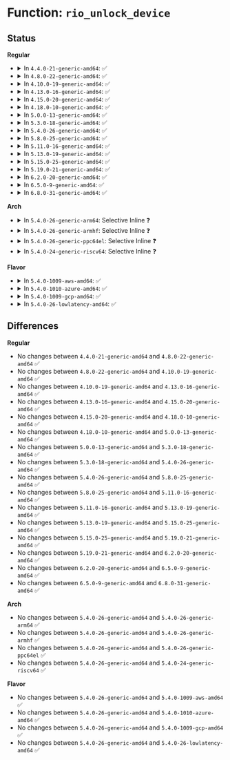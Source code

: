 # Function: <code>rio_unlock_device</code>

## Status
<b>Regular</b>
<ul>
<li>
<details>
<summary>In <code>4.4.0-21-generic-amd64</code>: ✅</summary>

```c
int rio_unlock_device(struct rio_mport * port, u16 destid, u8 hopcount)
```

```json
{
  "name": "rio_unlock_device",
  "collision_type": "Unique Global",
  "inline_type": "No",
  "funcs": [
    {
      "addr": 18446744071583403888,
      "name": "rio_unlock_device",
      "external": true,
      "loc": "drivers/rapidio/rio.c:1334",
      "file": "drivers/rapidio/rio.c",
      "inline": "seen, unknown",
      "caller_inline": [],
      "caller_func": [
        "drivers/rapidio/rio.c:rio_route_add_entry",
        "drivers/rapidio/rio.c:rio_route_get_entry",
        "drivers/rapidio/rio.c:rio_route_clr_table"
      ]
    }
  ],
  "symbols": [
    {
      "addr": 18446744071583403888,
      "name": "rio_unlock_device",
      "section": ".text",
      "bind": "STB_GLOBAL",
      "size": 179
    }
  ]
}
```
</details>
</li>
<li>
<details>
<summary>In <code>4.8.0-22-generic-amd64</code>: ✅</summary>

```c
int rio_unlock_device(struct rio_mport * port, u16 destid, u8 hopcount)
```

```json
{
  "name": "rio_unlock_device",
  "collision_type": "Unique Global",
  "inline_type": "No",
  "funcs": [
    {
      "addr": 18446744071583721616,
      "name": "rio_unlock_device",
      "external": true,
      "loc": "drivers/rapidio/rio.c:1649",
      "file": "drivers/rapidio/rio.c",
      "inline": "seen, unknown",
      "caller_inline": [],
      "caller_func": [
        "drivers/rapidio/rio.c:rio_route_clr_table",
        "drivers/rapidio/rio.c:rio_route_get_entry",
        "drivers/rapidio/rio.c:rio_route_add_entry"
      ]
    }
  ],
  "symbols": [
    {
      "addr": 18446744071583721616,
      "name": "rio_unlock_device",
      "section": ".text",
      "bind": "STB_GLOBAL",
      "size": 174
    }
  ]
}
```
</details>
</li>
<li>
<details>
<summary>In <code>4.10.0-19-generic-amd64</code>: ✅</summary>

```c
int rio_unlock_device(struct rio_mport * port, u16 destid, u8 hopcount)
```

```json
{
  "name": "rio_unlock_device",
  "collision_type": "Unique Global",
  "inline_type": "No",
  "funcs": [
    {
      "addr": 18446744071583861152,
      "name": "rio_unlock_device",
      "external": true,
      "loc": "drivers/rapidio/rio.c:1649",
      "file": "drivers/rapidio/rio.c",
      "inline": "seen, unknown",
      "caller_inline": [],
      "caller_func": [
        "drivers/rapidio/rio.c:rio_route_clr_table",
        "drivers/rapidio/rio.c:rio_route_get_entry",
        "drivers/rapidio/rio.c:rio_route_add_entry"
      ]
    }
  ],
  "symbols": [
    {
      "addr": 18446744071583861152,
      "name": "rio_unlock_device",
      "section": ".text",
      "bind": "STB_GLOBAL",
      "size": 174
    }
  ]
}
```
</details>
</li>
<li>
<details>
<summary>In <code>4.13.0-16-generic-amd64</code>: ✅</summary>

```c
int rio_unlock_device(struct rio_mport * port, u16 destid, u8 hopcount)
```

```json
{
  "name": "rio_unlock_device",
  "collision_type": "Unique Global",
  "inline_type": "No",
  "funcs": [
    {
      "addr": 18446744071583909744,
      "name": "rio_unlock_device",
      "external": true,
      "loc": "drivers/rapidio/rio.c:1646",
      "file": "drivers/rapidio/rio.c",
      "inline": "seen, unknown",
      "caller_inline": [],
      "caller_func": [
        "drivers/rapidio/rio.c:rio_route_clr_table",
        "drivers/rapidio/rio.c:rio_route_get_entry",
        "drivers/rapidio/rio.c:rio_route_add_entry"
      ]
    }
  ],
  "symbols": [
    {
      "addr": 18446744071583909744,
      "name": "rio_unlock_device",
      "section": ".text",
      "bind": "STB_GLOBAL",
      "size": 173
    }
  ]
}
```
</details>
</li>
<li>
<details>
<summary>In <code>4.15.0-20-generic-amd64</code>: ✅</summary>

```c
int rio_unlock_device(struct rio_mport * port, u16 destid, u8 hopcount)
```

```json
{
  "name": "rio_unlock_device",
  "collision_type": "Unique Global",
  "inline_type": "No",
  "funcs": [
    {
      "addr": 18446744071584173088,
      "name": "rio_unlock_device",
      "external": true,
      "loc": "drivers/rapidio/rio.c:1646",
      "file": "drivers/rapidio/rio.c",
      "inline": "seen, unknown",
      "caller_inline": [],
      "caller_func": [
        "drivers/rapidio/rio.c:rio_route_clr_table",
        "drivers/rapidio/rio.c:rio_route_get_entry",
        "drivers/rapidio/rio.c:rio_route_add_entry"
      ]
    }
  ],
  "symbols": [
    {
      "addr": 18446744071584173088,
      "name": "rio_unlock_device",
      "section": ".text",
      "bind": "STB_GLOBAL",
      "size": 173
    }
  ]
}
```
</details>
</li>
<li>
<details>
<summary>In <code>4.18.0-10-generic-amd64</code>: ✅</summary>

```c
int rio_unlock_device(struct rio_mport * port, u16 destid, u8 hopcount)
```

```json
{
  "name": "rio_unlock_device",
  "collision_type": "Unique Global",
  "inline_type": "No",
  "funcs": [
    {
      "addr": 18446744071584392496,
      "name": "rio_unlock_device",
      "external": true,
      "loc": "drivers/rapidio/rio.c:1645",
      "file": "drivers/rapidio/rio.c",
      "inline": "seen, unknown",
      "caller_inline": [],
      "caller_func": [
        "drivers/rapidio/rio.c:rio_route_clr_table",
        "drivers/rapidio/rio.c:rio_route_get_entry",
        "drivers/rapidio/rio.c:rio_route_add_entry"
      ]
    }
  ],
  "symbols": [
    {
      "addr": 18446744071584392496,
      "name": "rio_unlock_device",
      "section": ".text",
      "bind": "STB_GLOBAL",
      "size": 174
    }
  ]
}
```
</details>
</li>
<li>
<details>
<summary>In <code>5.0.0-13-generic-amd64</code>: ✅</summary>

```c
int rio_unlock_device(struct rio_mport * port, u16 destid, u8 hopcount)
```

```json
{
  "name": "rio_unlock_device",
  "collision_type": "Unique Global",
  "inline_type": "No",
  "funcs": [
    {
      "addr": 18446744071584488752,
      "name": "rio_unlock_device",
      "external": true,
      "loc": "drivers/rapidio/rio.c:1645",
      "file": "drivers/rapidio/rio.c",
      "inline": "seen, unknown",
      "caller_inline": [],
      "caller_func": [
        "drivers/rapidio/rio.c:rio_route_clr_table",
        "drivers/rapidio/rio.c:rio_route_get_entry",
        "drivers/rapidio/rio.c:rio_route_add_entry"
      ]
    }
  ],
  "symbols": [
    {
      "addr": 18446744071584488752,
      "name": "rio_unlock_device",
      "section": ".text",
      "bind": "STB_GLOBAL",
      "size": 174
    }
  ]
}
```
</details>
</li>
<li>
<details>
<summary>In <code>5.3.0-18-generic-amd64</code>: ✅</summary>

```c
int rio_unlock_device(struct rio_mport * port, u16 destid, u8 hopcount)
```

```json
{
  "name": "rio_unlock_device",
  "collision_type": "Unique Global",
  "inline_type": "No",
  "funcs": [
    {
      "addr": 18446744071584686432,
      "name": "rio_unlock_device",
      "external": true,
      "loc": "drivers/rapidio/rio.c:1641",
      "file": "drivers/rapidio/rio.c",
      "inline": "seen, unknown",
      "caller_inline": [],
      "caller_func": [
        "drivers/rapidio/rio.c:rio_route_clr_table",
        "drivers/rapidio/rio.c:rio_route_get_entry",
        "drivers/rapidio/rio.c:rio_route_add_entry"
      ]
    }
  ],
  "symbols": [
    {
      "addr": 18446744071584686432,
      "name": "rio_unlock_device",
      "section": ".text",
      "bind": "STB_GLOBAL",
      "size": 180
    }
  ]
}
```
</details>
</li>
<li>
<details>
<summary>In <code>5.4.0-26-generic-amd64</code>: ✅</summary>

```c
int rio_unlock_device(struct rio_mport * port, u16 destid, u8 hopcount)
```

```json
{
  "name": "rio_unlock_device",
  "collision_type": "Unique Global",
  "inline_type": "No",
  "funcs": [
    {
      "addr": 18446744071584822240,
      "name": "rio_unlock_device",
      "external": true,
      "loc": "drivers/rapidio/rio.c:1641",
      "file": "drivers/rapidio/rio.c",
      "inline": "seen, unknown",
      "caller_inline": [],
      "caller_func": [
        "drivers/rapidio/rio.c:rio_route_clr_table",
        "drivers/rapidio/rio.c:rio_route_get_entry",
        "drivers/rapidio/rio.c:rio_route_add_entry"
      ]
    }
  ],
  "symbols": [
    {
      "addr": 18446744071584822240,
      "name": "rio_unlock_device",
      "section": ".text",
      "bind": "STB_GLOBAL",
      "size": 180
    }
  ]
}
```
</details>
</li>
<li>
<details>
<summary>In <code>5.8.0-25-generic-amd64</code>: ✅</summary>

```c
int rio_unlock_device(struct rio_mport * port, u16 destid, u8 hopcount)
```

```json
{
  "name": "rio_unlock_device",
  "collision_type": "Unique Global",
  "inline_type": "No",
  "funcs": [
    {
      "addr": 18446744071585516000,
      "name": "rio_unlock_device",
      "external": true,
      "loc": "drivers/rapidio/rio.c:1641",
      "file": "drivers/rapidio/rio.c",
      "inline": "seen, unknown",
      "caller_inline": [],
      "caller_func": [
        "drivers/rapidio/rio.c:rio_route_clr_table",
        "drivers/rapidio/rio.c:rio_route_get_entry",
        "drivers/rapidio/rio.c:rio_route_add_entry"
      ]
    }
  ],
  "symbols": [
    {
      "addr": 18446744071585516000,
      "name": "rio_unlock_device",
      "section": ".text",
      "bind": "STB_GLOBAL",
      "size": 180
    }
  ]
}
```
</details>
</li>
<li>
<details>
<summary>In <code>5.11.0-16-generic-amd64</code>: ✅</summary>

```c
int rio_unlock_device(struct rio_mport * port, u16 destid, u8 hopcount)
```

```json
{
  "name": "rio_unlock_device",
  "collision_type": "Unique Global",
  "inline_type": "No",
  "funcs": [
    {
      "addr": 18446744071585652416,
      "name": "rio_unlock_device",
      "external": true,
      "loc": "drivers/rapidio/rio.c:1576",
      "file": "drivers/rapidio/rio.c",
      "inline": "seen, unknown",
      "caller_inline": [],
      "caller_func": [
        "drivers/rapidio/rio.c:rio_route_clr_table",
        "drivers/rapidio/rio.c:rio_route_get_entry",
        "drivers/rapidio/rio.c:rio_route_add_entry"
      ]
    }
  ],
  "symbols": [
    {
      "addr": 18446744071585652416,
      "name": "rio_unlock_device",
      "section": ".text",
      "bind": "STB_GLOBAL",
      "size": 180
    }
  ]
}
```
</details>
</li>
<li>
<details>
<summary>In <code>5.13.0-19-generic-amd64</code>: ✅</summary>

```c
int rio_unlock_device(struct rio_mport * port, u16 destid, u8 hopcount)
```

```json
{
  "name": "rio_unlock_device",
  "collision_type": "Unique Global",
  "inline_type": "No",
  "funcs": [
    {
      "addr": 18446744071585533248,
      "name": "rio_unlock_device",
      "external": true,
      "loc": "drivers/rapidio/rio.c:1576",
      "file": "drivers/rapidio/rio.c",
      "inline": "seen, unknown",
      "caller_inline": [],
      "caller_func": [
        "drivers/rapidio/rio.c:rio_route_clr_table",
        "drivers/rapidio/rio.c:rio_route_get_entry",
        "drivers/rapidio/rio.c:rio_route_add_entry"
      ]
    }
  ],
  "symbols": [
    {
      "addr": 18446744071585533248,
      "name": "rio_unlock_device",
      "section": ".text",
      "bind": "STB_GLOBAL",
      "size": 180
    }
  ]
}
```
</details>
</li>
<li>
<details>
<summary>In <code>5.15.0-25-generic-amd64</code>: ✅</summary>

```c
int rio_unlock_device(struct rio_mport * port, u16 destid, u8 hopcount)
```

```json
{
  "name": "rio_unlock_device",
  "collision_type": "Unique Global",
  "inline_type": "No",
  "funcs": [
    {
      "addr": 18446744071586003632,
      "name": "rio_unlock_device",
      "external": true,
      "loc": "drivers/rapidio/rio.c:1576",
      "file": "drivers/rapidio/rio.c",
      "inline": "seen, unknown",
      "caller_inline": [],
      "caller_func": [
        "drivers/rapidio/rio.c:rio_route_clr_table",
        "drivers/rapidio/rio.c:rio_route_get_entry",
        "drivers/rapidio/rio.c:rio_route_add_entry"
      ]
    }
  ],
  "symbols": [
    {
      "addr": 18446744071586003632,
      "name": "rio_unlock_device",
      "section": ".text",
      "bind": "STB_GLOBAL",
      "size": 177
    }
  ]
}
```
</details>
</li>
<li>
<details>
<summary>In <code>5.19.0-21-generic-amd64</code>: ✅</summary>

```c
int rio_unlock_device(struct rio_mport * port, u16 destid, u8 hopcount)
```

```json
{
  "name": "rio_unlock_device",
  "collision_type": "Unique Global",
  "inline_type": "No",
  "funcs": [
    {
      "addr": 18446744071587222336,
      "name": "rio_unlock_device",
      "external": true,
      "loc": "drivers/rapidio/rio.c:1576",
      "file": "drivers/rapidio/rio.c",
      "inline": "seen, unknown",
      "caller_inline": [],
      "caller_func": [
        "drivers/rapidio/rio.c:rio_route_clr_table",
        "drivers/rapidio/rio.c:rio_route_get_entry",
        "drivers/rapidio/rio.c:rio_route_add_entry"
      ]
    }
  ],
  "symbols": [
    {
      "addr": 18446744071587222336,
      "name": "rio_unlock_device",
      "section": ".text",
      "bind": "STB_GLOBAL",
      "size": 192
    }
  ]
}
```
</details>
</li>
<li>
<details>
<summary>In <code>6.2.0-20-generic-amd64</code>: ✅</summary>

```c
int rio_unlock_device(struct rio_mport * port, u16 destid, u8 hopcount)
```

```json
{
  "name": "rio_unlock_device",
  "collision_type": "Unique Global",
  "inline_type": "No",
  "funcs": [
    {
      "addr": 18446744071588455280,
      "name": "rio_unlock_device",
      "external": true,
      "loc": "drivers/rapidio/rio.c:1576",
      "file": "drivers/rapidio/rio.c",
      "inline": "seen, unknown",
      "caller_inline": [],
      "caller_func": [
        "drivers/rapidio/rio.c:rio_route_clr_table",
        "drivers/rapidio/rio.c:rio_route_get_entry",
        "drivers/rapidio/rio.c:rio_route_add_entry"
      ]
    }
  ],
  "symbols": [
    {
      "addr": 18446744071588455280,
      "name": "rio_unlock_device",
      "section": ".text",
      "bind": "STB_GLOBAL",
      "size": 192
    }
  ]
}
```
</details>
</li>
<li>
<details>
<summary>In <code>6.5.0-9-generic-amd64</code>: ✅</summary>

```c
int rio_unlock_device(struct rio_mport * port, u16 destid, u8 hopcount)
```

```json
{
  "name": "rio_unlock_device",
  "collision_type": "Unique Global",
  "inline_type": "No",
  "funcs": [
    {
      "addr": 18446744071588734432,
      "name": "rio_unlock_device",
      "external": true,
      "loc": "drivers/rapidio/rio.c:1576",
      "file": "drivers/rapidio/rio.c",
      "inline": "seen, unknown",
      "caller_inline": [],
      "caller_func": [
        "drivers/rapidio/rio.c:rio_route_clr_table",
        "drivers/rapidio/rio.c:rio_route_get_entry",
        "drivers/rapidio/rio.c:rio_route_add_entry"
      ]
    }
  ],
  "symbols": [
    {
      "addr": 18446744071588734432,
      "name": "rio_unlock_device",
      "section": ".text",
      "bind": "STB_GLOBAL",
      "size": 192
    }
  ]
}
```
</details>
</li>
<li>
<details>
<summary>In <code>6.8.0-31-generic-amd64</code>: ✅</summary>

```c
int rio_unlock_device(struct rio_mport * port, u16 destid, u8 hopcount)
```

```json
{
  "name": "rio_unlock_device",
  "collision_type": "Unique Global",
  "inline_type": "No",
  "funcs": [
    {
      "addr": 18446744071589037264,
      "name": "rio_unlock_device",
      "external": true,
      "loc": "drivers/rapidio/rio.c:1576",
      "file": "drivers/rapidio/rio.c",
      "inline": "seen, unknown",
      "caller_inline": [],
      "caller_func": [
        "drivers/rapidio/rio.c:rio_route_clr_table",
        "drivers/rapidio/rio.c:rio_route_get_entry",
        "drivers/rapidio/rio.c:rio_route_add_entry"
      ]
    }
  ],
  "symbols": [
    {
      "addr": 18446744071589037264,
      "name": "rio_unlock_device",
      "section": ".text",
      "bind": "STB_GLOBAL",
      "size": 192
    }
  ]
}
```
</details>
</li>
</ul>
<b>Arch</b>
<ul>
<li>
<details>
<summary>In <code>5.4.0-26-generic-arm64</code>: Selective Inline ❓</summary>

```c
int rio_unlock_device(struct rio_mport * port, u16 destid, u8 hopcount)
```

```json
{
  "name": "rio_unlock_device",
  "collision_type": "Unique Global",
  "inline_type": "Selective",
  "funcs": [
    {
      "addr": 18446603336497214536,
      "name": "rio_unlock_device",
      "external": true,
      "loc": "drivers/rapidio/rio.c:1641",
      "file": "drivers/rapidio/rio.c",
      "inline": "not declared, inlined",
      "caller_inline": [],
      "caller_func": [
        "drivers/rapidio/rio.c:rio_route_clr_table",
        "drivers/rapidio/rio.c:rio_route_get_entry",
        "drivers/rapidio/rio.c:rio_route_add_entry"
      ]
    }
  ],
  "symbols": [
    {
      "addr": 18446603336497214536,
      "name": "rio_unlock_device",
      "section": ".text",
      "bind": "STB_GLOBAL",
      "size": 212
    }
  ]
}
```
</details>
</li>
<li>
<details>
<summary>In <code>5.4.0-26-generic-armhf</code>: Selective Inline ❓</summary>

```c
int rio_unlock_device(struct rio_mport * port, u16 destid, u8 hopcount)
```

```json
{
  "name": "rio_unlock_device",
  "collision_type": "Unique Global",
  "inline_type": "Selective",
  "funcs": [
    {
      "addr": 3230405160,
      "name": "rio_unlock_device",
      "external": true,
      "loc": "drivers/rapidio/rio.c:1641",
      "file": "drivers/rapidio/rio.c",
      "inline": "not declared, inlined",
      "caller_inline": [],
      "caller_func": [
        "drivers/rapidio/rio.c:rio_route_clr_table",
        "drivers/rapidio/rio.c:rio_route_get_entry",
        "drivers/rapidio/rio.c:rio_route_add_entry"
      ]
    }
  ],
  "symbols": [
    {
      "addr": 3230405160,
      "name": "rio_unlock_device",
      "section": ".text",
      "bind": "STB_GLOBAL",
      "size": 212
    }
  ]
}
```
</details>
</li>
<li>
<details>
<summary>In <code>5.4.0-26-generic-ppc64el</code>: Selective Inline ❓</summary>

```c
int rio_unlock_device(struct rio_mport * port, u16 destid, u8 hopcount)
```

```json
{
  "name": "rio_unlock_device",
  "collision_type": "Unique Global",
  "inline_type": "Selective",
  "funcs": [
    {
      "addr": 13835058055291160192,
      "name": "rio_unlock_device",
      "external": true,
      "loc": "drivers/rapidio/rio.c:1641",
      "file": "drivers/rapidio/rio.c",
      "inline": "not declared, inlined",
      "caller_inline": [],
      "caller_func": [
        "drivers/rapidio/rio.c:rio_route_clr_table",
        "drivers/rapidio/rio.c:rio_route_get_entry",
        "drivers/rapidio/rio.c:rio_route_add_entry"
      ]
    }
  ],
  "symbols": [
    {
      "addr": 13835058055291160192,
      "name": "rio_unlock_device",
      "section": ".text",
      "bind": "STB_GLOBAL",
      "size": 252
    }
  ]
}
```
</details>
</li>
<li>
<details>
<summary>In <code>5.4.0-24-generic-riscv64</code>: Selective Inline ❓</summary>

```c
int rio_unlock_device(struct rio_mport * port, u16 destid, u8 hopcount)
```

```json
{
  "name": "rio_unlock_device",
  "collision_type": "Unique Global",
  "inline_type": "Selective",
  "funcs": [
    {
      "addr": 18446743936275757720,
      "name": "rio_unlock_device",
      "external": true,
      "loc": "drivers/rapidio/rio.c:1641",
      "file": "drivers/rapidio/rio.c",
      "inline": "not declared, inlined",
      "caller_inline": [],
      "caller_func": [
        "drivers/rapidio/rio.c:rio_route_clr_table",
        "drivers/rapidio/rio.c:rio_route_get_entry",
        "drivers/rapidio/rio.c:rio_route_add_entry"
      ]
    }
  ],
  "symbols": [
    {
      "addr": 18446743936275757720,
      "name": "rio_unlock_device",
      "section": ".text",
      "bind": "STB_GLOBAL",
      "size": 154
    }
  ]
}
```
</details>
</li>
</ul>
<b>Flavor</b>
<ul>
<li>
<details>
<summary>In <code>5.4.0-1009-aws-amd64</code>: ✅</summary>

```c
int rio_unlock_device(struct rio_mport * port, u16 destid, u8 hopcount)
```

```json
{
  "name": "rio_unlock_device",
  "collision_type": "Unique Global",
  "inline_type": "No",
  "funcs": [
    {
      "addr": 18446744071584773712,
      "name": "rio_unlock_device",
      "external": true,
      "loc": "drivers/rapidio/rio.c:1641",
      "file": "drivers/rapidio/rio.c",
      "inline": "seen, unknown",
      "caller_inline": [],
      "caller_func": [
        "drivers/rapidio/rio.c:rio_route_clr_table",
        "drivers/rapidio/rio.c:rio_route_get_entry",
        "drivers/rapidio/rio.c:rio_route_add_entry"
      ]
    }
  ],
  "symbols": [
    {
      "addr": 18446744071584773712,
      "name": "rio_unlock_device",
      "section": ".text",
      "bind": "STB_GLOBAL",
      "size": 180
    }
  ]
}
```
</details>
</li>
<li>
<details>
<summary>In <code>5.4.0-1010-azure-amd64</code>: ✅</summary>

```c
int rio_unlock_device(struct rio_mport * port, u16 destid, u8 hopcount)
```

```json
{
  "name": "rio_unlock_device",
  "collision_type": "Unique Global",
  "inline_type": "No",
  "funcs": [
    {
      "addr": 18446744071584704496,
      "name": "rio_unlock_device",
      "external": true,
      "loc": "drivers/rapidio/rio.c:1641",
      "file": "drivers/rapidio/rio.c",
      "inline": "seen, unknown",
      "caller_inline": [],
      "caller_func": [
        "drivers/rapidio/rio.c:rio_route_clr_table",
        "drivers/rapidio/rio.c:rio_route_get_entry",
        "drivers/rapidio/rio.c:rio_route_add_entry"
      ]
    }
  ],
  "symbols": [
    {
      "addr": 18446744071584704496,
      "name": "rio_unlock_device",
      "section": ".text",
      "bind": "STB_GLOBAL",
      "size": 180
    }
  ]
}
```
</details>
</li>
<li>
<details>
<summary>In <code>5.4.0-1009-gcp-amd64</code>: ✅</summary>

```c
int rio_unlock_device(struct rio_mport * port, u16 destid, u8 hopcount)
```

```json
{
  "name": "rio_unlock_device",
  "collision_type": "Unique Global",
  "inline_type": "No",
  "funcs": [
    {
      "addr": 18446744071584775136,
      "name": "rio_unlock_device",
      "external": true,
      "loc": "drivers/rapidio/rio.c:1641",
      "file": "drivers/rapidio/rio.c",
      "inline": "seen, unknown",
      "caller_inline": [],
      "caller_func": [
        "drivers/rapidio/rio.c:rio_route_clr_table",
        "drivers/rapidio/rio.c:rio_route_get_entry",
        "drivers/rapidio/rio.c:rio_route_add_entry"
      ]
    }
  ],
  "symbols": [
    {
      "addr": 18446744071584775136,
      "name": "rio_unlock_device",
      "section": ".text",
      "bind": "STB_GLOBAL",
      "size": 180
    }
  ]
}
```
</details>
</li>
<li>
<details>
<summary>In <code>5.4.0-26-lowlatency-amd64</code>: ✅</summary>

```c
int rio_unlock_device(struct rio_mport * port, u16 destid, u8 hopcount)
```

```json
{
  "name": "rio_unlock_device",
  "collision_type": "Unique Global",
  "inline_type": "No",
  "funcs": [
    {
      "addr": 18446744071584880624,
      "name": "rio_unlock_device",
      "external": true,
      "loc": "drivers/rapidio/rio.c:1641",
      "file": "drivers/rapidio/rio.c",
      "inline": "seen, unknown",
      "caller_inline": [],
      "caller_func": [
        "drivers/rapidio/rio.c:rio_route_clr_table",
        "drivers/rapidio/rio.c:rio_route_get_entry",
        "drivers/rapidio/rio.c:rio_route_add_entry"
      ]
    }
  ],
  "symbols": [
    {
      "addr": 18446744071584880624,
      "name": "rio_unlock_device",
      "section": ".text",
      "bind": "STB_GLOBAL",
      "size": 180
    }
  ]
}
```
</details>
</li>
</ul>

## Differences
<b>Regular</b>
<ul>
<li>
No changes between <code>4.4.0-21-generic-amd64</code> and <code>4.8.0-22-generic-amd64</code> ✅
</li>
<li>
No changes between <code>4.8.0-22-generic-amd64</code> and <code>4.10.0-19-generic-amd64</code> ✅
</li>
<li>
No changes between <code>4.10.0-19-generic-amd64</code> and <code>4.13.0-16-generic-amd64</code> ✅
</li>
<li>
No changes between <code>4.13.0-16-generic-amd64</code> and <code>4.15.0-20-generic-amd64</code> ✅
</li>
<li>
No changes between <code>4.15.0-20-generic-amd64</code> and <code>4.18.0-10-generic-amd64</code> ✅
</li>
<li>
No changes between <code>4.18.0-10-generic-amd64</code> and <code>5.0.0-13-generic-amd64</code> ✅
</li>
<li>
No changes between <code>5.0.0-13-generic-amd64</code> and <code>5.3.0-18-generic-amd64</code> ✅
</li>
<li>
No changes between <code>5.3.0-18-generic-amd64</code> and <code>5.4.0-26-generic-amd64</code> ✅
</li>
<li>
No changes between <code>5.4.0-26-generic-amd64</code> and <code>5.8.0-25-generic-amd64</code> ✅
</li>
<li>
No changes between <code>5.8.0-25-generic-amd64</code> and <code>5.11.0-16-generic-amd64</code> ✅
</li>
<li>
No changes between <code>5.11.0-16-generic-amd64</code> and <code>5.13.0-19-generic-amd64</code> ✅
</li>
<li>
No changes between <code>5.13.0-19-generic-amd64</code> and <code>5.15.0-25-generic-amd64</code> ✅
</li>
<li>
No changes between <code>5.15.0-25-generic-amd64</code> and <code>5.19.0-21-generic-amd64</code> ✅
</li>
<li>
No changes between <code>5.19.0-21-generic-amd64</code> and <code>6.2.0-20-generic-amd64</code> ✅
</li>
<li>
No changes between <code>6.2.0-20-generic-amd64</code> and <code>6.5.0-9-generic-amd64</code> ✅
</li>
<li>
No changes between <code>6.5.0-9-generic-amd64</code> and <code>6.8.0-31-generic-amd64</code> ✅
</li>
</ul>
<b>Arch</b>
<ul>
<li>
No changes between <code>5.4.0-26-generic-amd64</code> and <code>5.4.0-26-generic-arm64</code> ✅
</li>
<li>
No changes between <code>5.4.0-26-generic-amd64</code> and <code>5.4.0-26-generic-armhf</code> ✅
</li>
<li>
No changes between <code>5.4.0-26-generic-amd64</code> and <code>5.4.0-26-generic-ppc64el</code> ✅
</li>
<li>
No changes between <code>5.4.0-26-generic-amd64</code> and <code>5.4.0-24-generic-riscv64</code> ✅
</li>
</ul>
<b>Flavor</b>
<ul>
<li>
No changes between <code>5.4.0-26-generic-amd64</code> and <code>5.4.0-1009-aws-amd64</code> ✅
</li>
<li>
No changes between <code>5.4.0-26-generic-amd64</code> and <code>5.4.0-1010-azure-amd64</code> ✅
</li>
<li>
No changes between <code>5.4.0-26-generic-amd64</code> and <code>5.4.0-1009-gcp-amd64</code> ✅
</li>
<li>
No changes between <code>5.4.0-26-generic-amd64</code> and <code>5.4.0-26-lowlatency-amd64</code> ✅
</li>
</ul>
